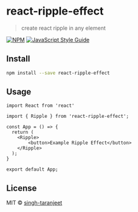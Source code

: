 # react-ripple-effect

> create react ripple in any element

[![NPM](https://img.shields.io/npm/v/react-ripple-effect.svg)](https://www.npmjs.com/package/react-ripple-effect) [![JavaScript Style Guide](https://img.shields.io/badge/code_style-standard-brightgreen.svg)](https://standardjs.com)

## Install

```bash
npm install --save react-ripple-effect
```

## Usage

```tsx
import React from 'react'

import { Ripple } from 'react-ripple-effect';

const App = () => {
  return (
    <Ripple>
        <button>Example Ripple Effect</button>
    </Ripple>
  );
}

export default App;
```

## License

MIT © [singh-taranjeet](https://github.com/singh-taranjeet)
